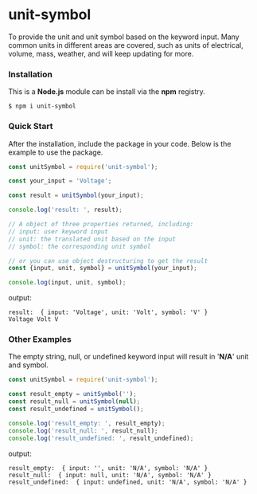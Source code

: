 # unit-symbol
To provide the unit and unit symbol based on the keyword input. Many common units in different areas are covered, such as units of electrical, volume, mass, weather, and will keep updating for more.

### Installation
This is a **Node.js** module can be install via the **npm** registry.

```
$ npm i unit-symbol
```

### Quick Start
After the installation, include the package in your code. Below is the example to use the package.
```javascript
const unitSymbol = require('unit-symbol');

const your_input = 'Voltage';

const result = unitSymbol(your_input);

console.log('result: ', result);

// A object of three properties returned, including:
// input: user keyword input
// unit: the translated unit based on the input
// symbol: the corresponding unit symbol

// or you can use object destructuring to get the result
const {input, unit, symbol} = unitSymbol(your_input);

console.log(input, unit, symbol);
```

output:
```shell
result:  { input: 'Voltage', unit: 'Volt', symbol: 'V' }
Voltage Volt V
```

### Other Examples
The empty string, null, or undefined keyword input will result in '**N/A**' unit and symbol.
```javascript
const unitSymbol = require('unit-symbol');

const result_empty = unitSymbol('');
const result_null = unitSymbol(null);
const result_undefined = unitSymbol();

console.log('result_empty: ', result_empty);
console.log('result_null: ', result_null);
console.log('result_undefined: ', result_undefined);
```

output:
```shell
result_empty:  { input: '', unit: 'N/A', symbol: 'N/A' }
result_null:  { input: null, unit: 'N/A', symbol: 'N/A' }
result_undefined:  { input: undefined, unit: 'N/A', symbol: 'N/A' }
```